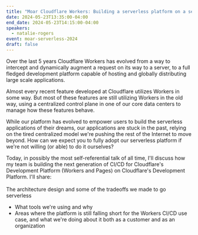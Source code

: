 ```yaml
---
title: "Moar Cloudflare Workers: Building a serverless platform on a serverless platform"
date: 2024-05-23T13:35:00-04:00
end_date: 2024-05-23T14:15:00-04:00
speakers:
  - natalie-rogers
event: moar-serverless-2024
draft: false
---
```


Over the last 5 years Cloudflare Workers has evolved from a way to intercept and dynamically augment a request on its way to a server, to a full fledged development platform capable of hosting and globally distributing large scale applications.  
  
Almost every recent feature developed at Cloudflare utilizes Workers in some way. But most of these features are still utilizing Workers in the old way, using a centralized control plane in one of our core data centers to manage how these features behave.  
  
While our platform has evolved to empower users to build the serverless applications of their dreams, our applications are stuck in the past, relying on the tired centralized model we're pushing the rest of the Internet to move beyond. How can we expect you to fully adopt our serverless platform if we're not willing (or able) to do it ourselves?  
  
Today, in possibly the most self-referential talk of all time, I'll discuss how my team is building the next generation of CI/CD for Cloudflare's Development Platform (Workers and Pages) on Cloudflare's Development Platform. I'll share:  
   
The architecture design and some of the tradeoffs we made to go serverless  
* What tools we're using and why  
* Areas where the platform is still falling short for the Workers CI/CD use case, and what we're doing about it both as a customer and as an organization
